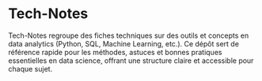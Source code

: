 # Tech-Notes
Tech-Notes regroupe des fiches techniques sur des outils et concepts en data analytics (Python, SQL, Machine Learning, etc.). Ce dépôt sert de référence rapide pour les méthodes, astuces et bonnes pratiques essentielles en data science, offrant une structure claire et accessible pour chaque sujet.
